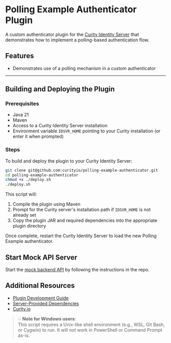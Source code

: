 # Polling Example Authenticator Plugin

A custom authenticator plugin for the [Curity Identity Server](https://curity.io/docs/idsvr/latest/) that demonstrates how to implement a polling-based authentication flow.

## Features

- Demonstrates use of a polling mechanism in a custom authenticator

---

## Building and Deploying the Plugin

### Prerequisites

- Java 21
- Maven
- Access to a Curity Identity Server installation
- Environment variable `IDSVR_HOME` pointing to your Curity installation (or enter it when prompted)

### Steps

To build and deploy the plugin to your Curity Identity Server:

```bash
git clone git@github.com:curityio/polling-example-authenticator.git
cd polling-example-authenticator
chmod +x ./deploy.sh
./deploy.sh
```

This script will:

1. Compile the plugin using Maven
2. Prompt for the Curity server's installation path if `IDSVR_HOME` is not already set
3. Copy the plugin JAR and required dependencies into the appropriate plugin directory

Once complete, restart the Curity Identity Server to load the new Polling Example authenticator.

## Start Mock API Server
Start the [mock backend API](https://github.com/curityio/mock-backend-api) by following the instructions in the repo.

## Additional Resources

- [Plugin Development Guide](https://curity.io/docs/idsvr/latest/developer-guide/plugins/index.html#plugin-installation)
- [Server-Provided Dependencies](https://curity.io/docs/idsvr/latest/developer-guide/plugins/index.html#server-provided-dependencies-1)
- [Curity.io](https://curity.io/)

> 💡 **Note for Windows users**:  
> This script requires a Unix-like shell environment (e.g., WSL, Git Bash, or Cygwin) to run. It will not work in PowerShell or Command Prompt as-is.
